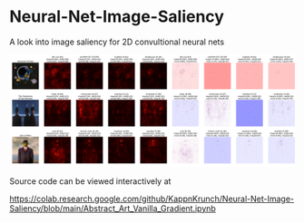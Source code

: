 # Neural-Net-Image-Saliency
A look into image saliency for 2D convultional neural nets

![Example readouts of the saliencies](imageSaliency.PNG "saliency")

Source code can be viewed interactively at

https://colab.research.google.com/github/KappnKrunch/Neural-Net-Image-Saliency/blob/main/Abstract_Art_Vanilla_Gradient.ipynb
